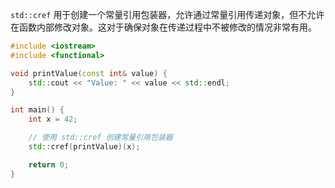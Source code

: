 `std::cref` 用于创建一个常量引用包装器，允许通过常量引用传递对象，但不允许在函数内部修改对象。这对于确保对象在传递过程中不被修改的情况非常有用。

```c++
#include <iostream>
#include <functional>

void printValue(const int& value) {
    std::cout << "Value: " << value << std::endl;
}

int main() {
    int x = 42;

    // 使用 std::cref 创建常量引用包装器
    std::cref(printValue)(x);

    return 0;
}
```